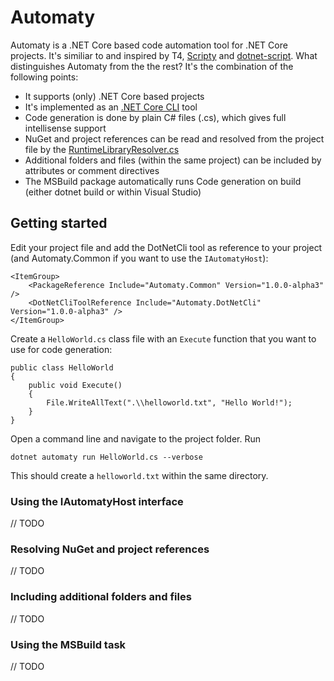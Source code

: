# Automaty

Automaty is a .NET Core based code automation tool for .NET Core projects. It's similiar to and inspired by T4, [Scripty](https://github.com/daveaglick/Scripty) and [dotnet-script](https://github.com/filipw/dotnet-script). What distinguishes Automaty from the the rest? It's the combination of the following points:

  * It supports (only) .NET Core based projects
  * It's implemented as an [.NET Core CLI](https://docs.microsoft.com/en-us/dotnet/core/tools/extensibility) tool
  * Code generation is done by plain C# files (.cs), which gives full intellisense support
  * NuGet and project references can be read and resolved from the project file by the [RuntimeLibraryResolver.cs](https://github.com/Dresel/Automaty/blob/master/src/Automaty.Core/Resolution/NuGetPackageResolver.cs)
  * Additional folders and files (within the same project) can be included by attributes or comment directives
  * The MSBuild package automatically runs Code generation on build (either dotnet build or within Visual Studio)

## Getting started

Edit your project file and add the DotNetCli tool as reference to your project (and Automaty.Common if you want to use the `IAutomatyHost`):

    <ItemGroup>
        <PackageReference Include="Automaty.Common" Version="1.0.0-alpha3" />
        <DotNetCliToolReference Include="Automaty.DotNetCli" Version="1.0.0-alpha3" />
    </ItemGroup>

Create a `HelloWorld.cs` class file with an `Execute` function that you want to use for code generation:

    public class HelloWorld
    {
        public void Execute()
        {
            File.WriteAllText(".\\helloworld.txt", "Hello World!");
        }
    }
    
Open a command line and navigate to the project folder. Run

    dotnet automaty run HelloWorld.cs --verbose
    
This should create a `helloworld.txt` within the same directory.

### Using the IAutomatyHost interface

// TODO

### Resolving NuGet and project references

// TODO

### Including additional folders and files

// TODO

### Using the MSBuild task

// TODO
